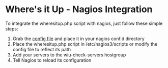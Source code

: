 # Where's it Up - Nagios Integration

To integrate the wheresitup.php script with nagios, just follow these simple steps:

1. Grab the [config file](nagios_wheresitup.cfg) and place it in your nagios conf.d directory
2. Place the wheresitup.php script in /etc/nagios3/scripts or modify the config file to reflect its path
3. Add your servers to the wiu-check-servers hostgroup
4. Tell Nagios to reload its configuration
